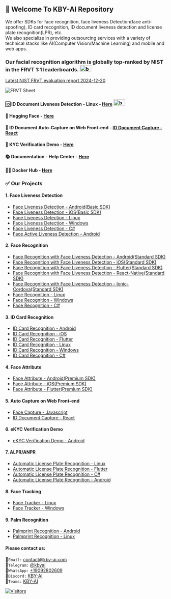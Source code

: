 ## 👋 Welcome To KBY-AI Repository
<!--

**Here are some ideas to get you started:**

🙋‍♀️ A short introduction - what is your organization all about?
🌈 Contribution guidelines - how can the community get involved?
👩‍💻 Useful resources - where can the community find your docs? Is there anything else the community should know?
🍿 Fun facts - what does your team eat for breakfast?
🧙 Remember, you can do mighty things with the power of [Markdown](https://docs.github.com/github/writing-on-github/getting-started-with-writing-and-formatting-on-github/basic-writing-and-formatting-syntax)
-->
We offer SDKs for face recognition, face liveness Detection(face anti-spoofing), ID card recognition, ID document liveness detection and license plate recognition(LPR), etc.<br/>
We also specialize in providing outsourcing services with a variety of technical stacks like AI(Computer Vision/Machine Learning) and mobile and web apps.</br>

### Our facial recognition algorithm is globally top-ranked by NIST in the FRVT 1:1 leaderboards. <span><img src="https://github.com/kby-ai/.github/assets/125717930/bcf351c5-8b7a-496e-a8f9-c236eb8ad59e" alt="badge" width="36" height="20"></span>  
[Latest NIST FRVT evaluation report 2024-12-20](https://pages.nist.gov/frvt/html/frvt11.html)  

![FRVT Sheet](https://github.com/user-attachments/assets/16b4cee2-3a91-453f-94e0-9e81262393d7)

#### 🆔 ID Document Liveness Detection - Linux - [Here](https://web.kby-ai.com)  <span><img src="https://github.com/kby-ai/.github/assets/125717930/bcf351c5-8b7a-496e-a8f9-c236eb8ad59e" alt="badge" width="36" height="20"></span>
#### 🤗 Hugging Face - [Here](https://huggingface.co/kby-ai)
#### 🚀 ID Document Auto-Capture on Web Front-end - [ID Document Capture - React](https://github.com/kby-ai/ID-document-capture-React)
#### 💼 KYC Verification Demo - [Here](https://github.com/kby-ai/KYC-Verification-Demo-Android)
#### 📚 Documentation - Help Center - [Here](https://docs.kby-ai.com)
#### 🙋‍♀️ Docker Hub - [Here](https://hub.docker.com/u/kbyai)

### ✅ Our Projects
#### 1. Face Liveness Detection</br>
- [Face Liveness Detection - Android(Basic SDK)](https://github.com/kby-ai/FaceLivenessDetection-Android)
- [Face Liveness Detection - iOS(Basic SDK)](https://github.com/kby-ai/FaceLivenessDetection-iOS)
- [Face Liveness Detection - Linux](https://github.com/kby-ai/FaceLivenessDetection-Docker)
- [Face Liveness Detection - Windows](https://github.com/kby-ai/FaceLivenessDetection-Windows)
- [Face Liveness Detection - C#](https://github.com/kby-ai/FaceLivenessDetection-CSharp-.Net)
- [Face Active Liveness Detection - Android](https://github.com/kby-ai/FaceActiveLivenessDetection-Android)
#### 2. Face Recognition</br>
- [Face Recognition with Face Liveness Detection - Android(Standard SDK)](https://github.com/kby-ai/FaceRecognition-FaceLivenessDetection-Android)
- [Face Recognition with Face Liveness Detection - iOS(Standard SDK)](https://github.com/kby-ai/FaceRecognition-FaceLivenessDetection-iOS)
- [Face Recognition with Face Liveness Detection - Flutter(Standard SDK)](https://github.com/kby-ai/FaceRecognition-FaceLivenessDetection-Flutter)
- [Face Recognition with Face Liveness Detection - React-Native(Standard SDK)](https://github.com/kby-ai/FaceRecognition-FaceLivenessDetection-React-Native)
- [Face Recognition with Face Liveness Detection - Ionic-Cordova(Standard SDK)](https://github.com/kby-ai/FaceRecognition-FaceLivenessDetection-Ionic-Cordova)
- [Face Recognition - Linux](https://github.com/kby-ai/FaceRecognition-Docker)
- [Face Recognition - Windows](https://github.com/kby-ai/FaceRecognition-Windows)
- [Face Recognition - C#](https://github.com/kby-ai/FaceRecognition-CSharp-.NET)
#### 3. ID Card Recognition<br/>
- [ID Card Recognition - Android](https://github.com/kby-ai/IDCardRecognition-Android)
- [ID Card Recognition - iOS](https://github.com/kby-ai/IDCardRecognition-iOS)
- [ID Card Recognition - Flutter](https://github.com/kby-ai/IDCardRecognition-Flutter)
- [ID Card Recognition - Linux](https://github.com/kby-ai/IDCardRecognition-Docker)
- [ID Card Recognition - Windows](https://github.com/kby-ai/IDCardRecognition-Windows)
- [ID Card Recognition - C#](https://github.com/kby-ai/IDCardRecognition-CSharp-.NET)
#### 4. Face Attribute<br/>
- [Face Attribute - Android(Premium SDK)](https://github.com/kby-ai/FaceAttribute-Android)
- [Face Attribute - iOS(Premium SDK)](https://github.com/kby-ai/FaceAttribute-iOS)
- [Face Attribute - Flutter(Premium SDK)](https://github.com/kby-ai/FaceAttribute-Flutter)
#### 5. Auto Capture on Web Front-end</br>
- [Face Capture - Javascript](https://github.com/kby-ai/facecapture-web)
- [ID Document Capture - React](https://github.com/kby-ai/ID-document-capture-React)
#### 6. eKYC Verification Demo<br/>
- [eKYC Verification Demo - Android](https://github.com/kby-ai/KYC-Verification-Demo-Android)
#### 7. ALPR/ANPR<br/>
- [Automatic License Plate Recognition - Linux](https://github.com/kby-ai/Automatic-License-Plate-Recognition-Python)
- [Automatic License Plate Recognition - Flutter](https://github.com/kby-ai/Automatic-License-Plate-Recognition-Flutter)
- [Automatic License Plate Recognition - C#](https://github.com/kby-ai/Automatic-License-Plate-Recognition-CSharp-.NET)
- [Automatic License Plate Recognition - Android](https://github.com/kby-ai/Automatic-License-Plate-Recognition-Android)
#### 8. Face Tracking<br/>
- [Face Tracker - Linux](https://github.com/kby-ai/Face-Tracker-Linux)
- [Face Tracker - Windows](https://github.com/kby-ai/Face-Tracker-Windows)
#### 9. Palm Recognition<br/>
- [Palmprint Recognition - Android](https://github.com/kby-ai/PalmRecognition-Android)
- [Palmprint Recognition - Linux](https://github.com/kby-ai/Palmprint-Recognition-Linux)
  
#### Please contact us:
🧙`Email:` contact@kby-ai.com</br>
🧙`Telegram:` [@kbyai](https://t.me/kbyai)</br>
🧙`WhatsApp:` [+19092802609](https://wa.me/+19092802609)</br>
🧙`Discord:` [KBY-AI](https://discord.gg/CgHtWQ3k9T)</br>
🧙`Teams:` [KBY-AI](https://teams.live.com/l/invite/FAAYGB1-IlXkuQM3AQ)</br>

[![Visitors](https://api.visitorbadge.io/api/combined?path=https%3A%2F%2Fgithub.com%2Fkby-ai&countColor=%23263759)](https://visitorbadge.io/status?path=https%3A%2F%2Fgithub.com%2Fkby-ai)
